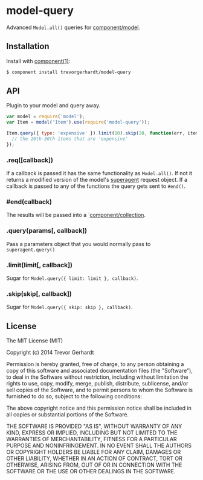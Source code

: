
# model-query

Advanced `Model.all()` queries for [component/model](https://github.com/component/model).

## Installation

Install with [component(1)](http://component.io):

```bash
$ component install trevorgerhardt/model-query
```

## API

Plugin to your model and query away.

```javascript
var model = require('model');
var Item = model('Item').use(require('model-query'));

Item.query({ type: 'expensive' }).limit(10).skip(20, function(err, items, res) {
  // the 20th-30th items that are 'expensive'
});
```

### .req([callback])

If a callback is passed it has the same functionality as `Model.all()`. If not it returns a modified version of the model's [superagent](https://github.com/visionmedia/superagent) request object. If a callback is passed to any of the functions the query gets sent to `#end()`.

### #end(callback)

The results will be passed into a `[component/collection](https://component/collection).

### .query(params[, callback])

Pass a parameters object that you would normally pass to `superagent.query()`

### .limit(limit[, callback])

Sugar for `Model.query({ limit: limit }, callback)`.

### .skip(skip[, callback])

Sugar for `Model.query({ skip: skip }, callback)`.

## License

  The MIT License (MIT)

  Copyright (c) 2014 Trevor Gerhardt

  Permission is hereby granted, free of charge, to any person obtaining a copy
  of this software and associated documentation files (the "Software"), to deal
  in the Software without restriction, including without limitation the rights
  to use, copy, modify, merge, publish, distribute, sublicense, and/or sell
  copies of the Software, and to permit persons to whom the Software is
  furnished to do so, subject to the following conditions:

  The above copyright notice and this permission notice shall be included in
  all copies or substantial portions of the Software.

  THE SOFTWARE IS PROVIDED "AS IS", WITHOUT WARRANTY OF ANY KIND, EXPRESS OR
  IMPLIED, INCLUDING BUT NOT LIMITED TO THE WARRANTIES OF MERCHANTABILITY,
  FITNESS FOR A PARTICULAR PURPOSE AND NONINFRINGEMENT. IN NO EVENT SHALL THE
  AUTHORS OR COPYRIGHT HOLDERS BE LIABLE FOR ANY CLAIM, DAMAGES OR OTHER
  LIABILITY, WHETHER IN AN ACTION OF CONTRACT, TORT OR OTHERWISE, ARISING FROM,
  OUT OF OR IN CONNECTION WITH THE SOFTWARE OR THE USE OR OTHER DEALINGS IN
  THE SOFTWARE.